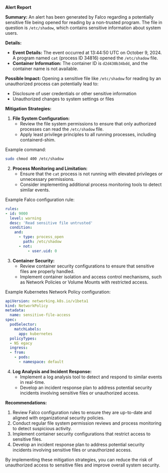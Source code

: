 **Alert Report**

**Summary:**
An alert has been generated by Falco regarding a potentially sensitive file being opened for reading by a non-trusted program. The file in question is `/etc/shadow`, which contains sensitive information about system users.

**Details:**

* **Event Details:** The event occurred at 13:44:50 UTC on October 9, 2024. A program named `cat` (process ID 34816) opened the `/etc/shadow` file.
* **Container Information:** The container ID is `d2d430b34bdd`, and the container name is not available.

**Possible Impact:**
Opening a sensitive file like `/etc/shadow` for reading by an unauthorized process can potentially lead to:

* Disclosure of user credentials or other sensitive information
* Unauthorized changes to system settings or files

**Mitigation Strategies:**

1. **File System Configuration:**
	* Review the file system permissions to ensure that only authorized processes can read the `/etc/shadow` file.
	* Apply least privilege principles to all running processes, including containerd-shim.

Example command:
```bash
sudo chmod 400 /etc/shadow
```
2. **Process Monitoring and Limitation:**
	* Ensure that the `cat` process is not running with elevated privileges or unnecessary permissions.
	* Consider implementing additional process monitoring tools to detect similar events.

Example Falco configuration rule:
```yaml
rules:
- id: 9000
  level: warning
  desc: 'Read sensitive file untrusted'
  condition:
    and:
      - type: process_open
        path: /etc/shadow
      - not:
          - user.uid: 0
```
3. **Container Security:**
	* Review container security configurations to ensure that sensitive files are properly handled.
	* Implement container isolation and access control mechanisms, such as Network Policies or Volume Mounts with restricted access.

Example Kubernetes Network Policy configuration:
```yaml
apiVersion: networking.k8s.io/v1beta1
kind: NetworkPolicy
metadata:
  name: sensitive-file-access
spec:
  podSelector:
    matchLabels:
      app: kubernetes
  policyTypes:
  - NS egacy
  ingress:
  - from:
    - pods:
      - namespace: default
```
4. **Log Analysis and Incident Response:**
	* Implement a log analysis tool to detect and respond to similar events in real-time.
	* Develop an incident response plan to address potential security incidents involving sensitive files or unauthorized access.

**Recommendations:**

1. Review Falco configuration rules to ensure they are up-to-date and aligned with organizational security policies.
2. Conduct regular file system permission reviews and process monitoring to detect suspicious activity.
3. Implement container security configurations that restrict access to sensitive files.
4. Develop an incident response plan to address potential security incidents involving sensitive files or unauthorized access.

By implementing these mitigation strategies, you can reduce the risk of unauthorized access to sensitive files and improve overall system security.